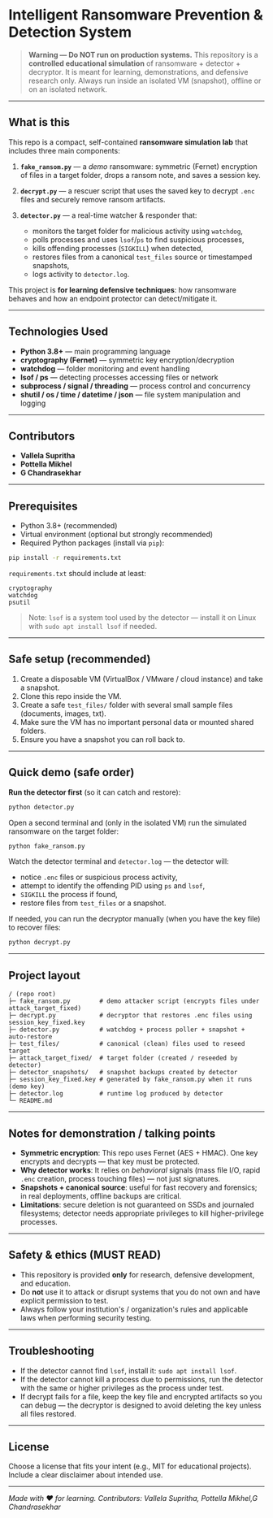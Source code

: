 # Intelligent Ransomware Prevention & Detection System

> **Warning — Do NOT run on production systems.**
> This repository is a **controlled educational simulation** of ransomware + detector + decryptor. It is meant for learning, demonstrations, and defensive research only. Always run inside an isolated VM (snapshot), offline or on an isolated network.

---

## What is this

This repo is a compact, self-contained **ransomware simulation lab** that includes three main components:

1. **`fake_ransom.py`** — a *demo* ransomware: symmetric (Fernet) encryption of files in a target folder, drops a ransom note, and saves a session key.
2. **`decrypt.py`** — a rescuer script that uses the saved key to decrypt `.enc` files and securely remove ransom artifacts.
3. **`detector.py`** — a real-time watcher & responder that:

   * monitors the target folder for malicious activity using `watchdog`,
   * polls processes and uses `lsof`/`ps` to find suspicious processes,
   * kills offending processes (`SIGKILL`) when detected,
   * restores files from a canonical `test_files` source or timestamped snapshots,
   * logs activity to `detector.log`.

This project is **for learning defensive techniques**: how ransomware behaves and how an endpoint protector can detect/mitigate it.

---

## Technologies Used

* **Python 3.8+** — main programming language
* **cryptography (Fernet)** — symmetric key encryption/decryption
* **watchdog** — folder monitoring and event handling
* **lsof / ps** — detecting processes accessing files or network
* **subprocess / signal / threading** — process control and concurrency
* **shutil / os / time / datetime / json** — file system manipulation and logging

---

## Contributors

* **Vallela Supritha**
* **Pottella Mikhel**
* **G Chandrasekhar**

---

## Prerequisites

* Python 3.8+ (recommended)
* Virtual environment (optional but strongly recommended)
* Required Python packages (install via `pip`):

```bash
pip install -r requirements.txt
```

`requirements.txt` should include at least:

```
cryptography
watchdog
psutil
```

> Note: `lsof` is a system tool used by the detector — install it on Linux with `sudo apt install lsof` if needed.

---

## Safe setup (recommended)

1. Create a disposable VM (VirtualBox / VMware / cloud instance) and take a snapshot.
2. Clone this repo inside the VM.
3. Create a safe `test_files/` folder with several small sample files (documents, images, txt).
4. Make sure the VM has no important personal data or mounted shared folders.
5. Ensure you have a snapshot you can roll back to.

---

## Quick demo (safe order)

**Run the detector first** (so it can catch and restore):

```bash
python detector.py
```

Open a second terminal and (only in the isolated VM) run the simulated ransomware on the target folder:

```bash
python fake_ransom.py
```

Watch the detector terminal and `detector.log` — the detector will:

* notice `.enc` files or suspicious process activity,
* attempt to identify the offending PID using `ps` and `lsof`,
* `SIGKILL` the process if found,
* restore files from `test_files` or a snapshot.

If needed, you can run the decryptor manually (when you have the key file) to recover files:

```bash
python decrypt.py
```

---

## Project layout

```
/ (repo root)
├─ fake_ransom.py        # demo attacker script (encrypts files under attack_target_fixed)
├─ decrypt.py            # decryptor that restores .enc files using session_key_fixed.key
├─ detector.py           # watchdog + process poller + snapshot + auto-restore
├─ test_files/           # canonical (clean) files used to reseed target
├─ attack_target_fixed/  # target folder (created / reseeded by detector)
├─ detector_snapshots/   # snapshot backups created by detector
├─ session_key_fixed.key # generated by fake_ransom.py when it runs (demo key)
├─ detector.log          # runtime log produced by detector
└─ README.md
```

---

## Notes for demonstration / talking points

* **Symmetric encryption**: This repo uses Fernet (AES + HMAC). One key encrypts and decrypts — that key must be protected.
* **Why detector works**: It relies on *behavioral* signals (mass file I/O, rapid `.enc` creation, process touching files) — not just signatures.
* **Snapshots + canonical source**: useful for fast recovery and forensics; in real deployments, offline backups are critical.
* **Limitations**: secure deletion is not guaranteed on SSDs and journaled filesystems; detector needs appropriate privileges to kill higher-privilege processes.

---

## Safety & ethics (MUST READ)

* This repository is provided **only** for research, defensive development, and education.
* Do **not** use it to attack or disrupt systems that you do not own and have explicit permission to test.
* Always follow your institution's / organization's rules and applicable laws when performing security testing.

---

## Troubleshooting

* If the detector cannot find `lsof`, install it: `sudo apt install lsof`.
* If the detector cannot kill a process due to permissions, run the detector with the same or higher privileges as the process under test.
* If decrypt fails for a file, keep the key file and encrypted artifacts so you can debug — the decryptor is designed to avoid deleting the key unless all files restored.

---

## License

Choose a license that fits your intent (e.g., MIT for educational projects). Include a clear disclaimer about intended use.

---

*Made with ❤️ for learning. Contributors:  Vallela Supritha, Pottella Mikhel,G Chandrasekhar*

